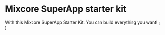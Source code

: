 # Mixcore SuperApp starter kit

With this Mixcore SuperApp Starter Kit. You can build everything you want! ; )

